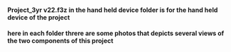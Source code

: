 #### Project_3yr v22.f3z in the hand held device folder is for the hand held device of the project
#### here in each folder threre are some photos that depicts several views of the two components of this project
